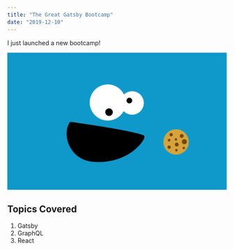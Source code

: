 ```yaml
---
title: "The Great Gatsby Bootcamp"
date: "2019-12-10"
---
```


I just launched a new bootcamp!

![Cookie](./cookie-monster-png-hd-cookie-monster-backgrounds-2560.png)

## Topics Covered

1. Gatsby
2. GraphQL
3. React